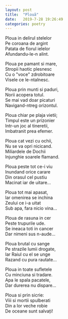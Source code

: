 ```yaml
---
layout: post
title:  "Plouă"
date:   2019-7-28 19:26:49
categories: poetry
---
```


Ploua in delirul stelelor <br />
Pe coroana de argint <br />
Patata de fiorul ielelor <br />
Afundandu-le-n alint. <br />

Ploua pe pamant si mare, <br />
Stropii haotic plesnesc <br />
Cu o "voce" zdrobitoare <br />
Visele ce le-ntalnesc. <br />

Ploua prin munti si paduri, <br />
Norii acopera totul. <br />
Se mai vad doar picaturi <br />
Navigand-ntreg orizontul. <br />

Ploua chiar pe plaja vietii; <br />
Timpul este un prizonier <br />
Intr-un joc al tineretii, <br />
Imbatranit prea efemer. <br />

Ploua cat vezi cu ochii, <br />
Nu se va opri nicicand. <br />
Miliardele de Dochii <br />
Injunghie soarele flamand. <br />

Ploua peste tot ce-i viu <br />
Inundand orice carare <br />
Din orasul cel pustiu <br />
Macinat iar de uitare... <br />

Ploua tot mai apasat, <br />
lar omenirea se inchina <br />
Zeului ce i-a uitat <br />
Sub apa, fara nicio vina... <br />

Ploua de rasuna in cer <br />
Peste trupurile ude. <br />
Se ineaca toti in cancer <br />
Dar nimeni sus n-aude... <br />

Ploua brutal cu sange <br />
Pe strazile lumii drogate, <br />
Iar Raiul cu el se unge <br />
Razand cu pura rautate... <br />

Ploua in toate sufletele <br />
Cu minciuna si tradare. <br />
Apa le spala pacatele, <br />
Dar durerea nu dispare... <br />

Ploua si prin sicrie: <br />
Viii si mortii spulberati <br />
Din a lor veche robie <br />
De oceane sunt salvați! 



